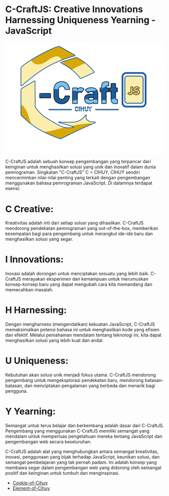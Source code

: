 # C-CraftJS: Creative Innovations Harnessing Uniqueness Yearning - JavaScript

 ![LOGO](./logo/C-CRAFTJS.png)

C-CraftJS adalah sebuah konsep pengembangan yang terpancar dari keinginan untuk menghasilkan solusi yang unik dan inovatif dalam dunia pemrograman. Singkatan "C-CraftJS" C = CIHUY, CIHUY sendiri mencerminkan nilai-nilai penting yang terkait dengan pengembangan menggunakan bahasa pemrograman JavaScript. Di dalamnya terdapat esensi:

# C Creative: 
Kreativitas adalah inti dari setiap solusi yang dihasilkan. C-CraftJS mendorong pendekatan pemrograman yang out-of-the-box, memberikan kesempatan bagi para pengembang untuk merangkul ide-ide baru dan menghasilkan solusi yang segar.

# I Innovations: 
Inovasi adalah dorongan untuk menciptakan sesuatu yang lebih baik. C-CraftJS merayakan eksperimen dan kemampuan untuk merumuskan konsep-konsep baru yang dapat mengubah cara kita memandang dan memecahkan masalah.

# H Harnessing: 
Dengan mengharness (mengendalikan) kekuatan JavaScript, C-CraftJS memaksimalkan potensi bahasa ini untuk menghasilkan kode yang efisien dan efektif. Melalui pemahaman mendalam tentang teknologi ini, kita dapat menghasilkan solusi yang lebih kuat dan andal.

# U Uniqueness: 
Kebutuhan akan solusi unik menjadi fokus utama. C-CraftJS mendorong pengembang untuk mengeksplorasi pendekatan baru, mendorong batasan-batasan, dan menciptakan pengalaman yang berbeda dan menarik bagi pengguna.

# Y Yearning: 
Semangat untuk terus belajar dan berkembang adalah dasar dari C-CraftJS. Pengembang yang menggunakan C-CraftJS memiliki semangat yang mendalam untuk memperluas pengetahuan mereka tentang JavaScript dan pengembangan web secara keseluruhan.

C-CraftJS adalah alat yang menghubungkan antara semangat kreativitas, inovasi, penggunaan yang bijak terhadap JavaScript, keunikan solusi, dan semangat pembelajaran yang tak pernah padam. Ini adalah konsep yang membawa segar dalam pengembangan web yang didorong oleh semangat positif dan keinginan untuk tumbuh dan menginspirasi.






* [Cookie-of-Cihuy](https://christyuda.github.io/CihuyJs/Cookies/cookies.js)
* [Element-of-Cihuy](https://christyuda.github.io/CihuyJs/Element/element.js)
